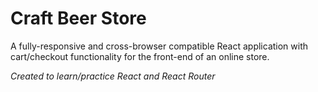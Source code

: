 # Craft Beer Store

A fully-responsive and cross-browser compatible React application with cart/checkout functionality for the front-end of an online store. 

*Created to learn/practice React and React Router*
